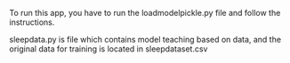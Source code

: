To run this app, you have to run the loadmodelpickle.py file and follow the instructions.

sleepdata.py is file which contains model teaching based on data, and the original data for training is located in sleepdataset.csv
